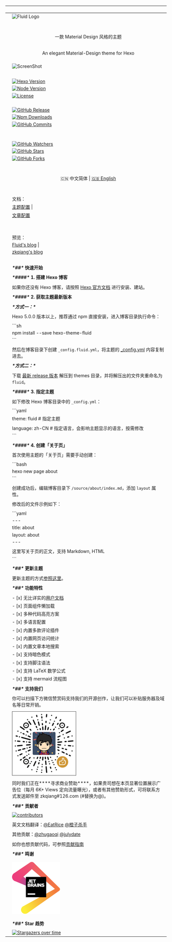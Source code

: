 | <p align="center"> |                                                              |
| ------------------ | ------------------------------------------------------------ |
|                    | <img alt="Fluid Logo" src="https://avatars2.githubusercontent.com/t/3419353?s=280&v=4" width="128"> |
|                    | </p>                                                         |
|                    |                                                              |
|                    | <p align="center">一款 Material Design 风格的主题</p>        |
|                    | <p align="center">An elegant Material-Design theme for Hexo</p> |
|                    |                                                              |
|                    | ![ScreenShot](https://cdn.jsdelivr.net/gh/fluid-dev/static@master/hexo-theme-fluid/screenshots/index.png) |
|                    |                                                              |
|                    | <p align="center">                                           |
|                    | <a title="Hexo Version" target="_blank" href="https://hexo.io/zh-cn/"><img alt="Hexo Version" src="https://img.shields.io/badge/Hexo-%3E%3D%205.0-orange?style=flat"></a> |
|                    | <a title="Node Version" target="_blank" href="https://nodejs.org/zh-cn/"><img alt="Node Version" src="https://img.shields.io/badge/Node-%3E%3D%2010.13.0-yellowgreen?style=flat"></a> |
|                    | <a title="License" target="_blank" href="https://github.com/fluid-dev/hexo-theme-fluid/blob/master/LICENSE"><img alt="License" src="https://img.shields.io/github/license/fluid-dev/hexo-theme-fluid.svg?style=flat"></a> |
|                    | <br>                                                         |
|                    | <a title="GitHub Release" target="_blank" href="https://github.com/fluid-dev/hexo-theme-fluid/releases"><img alt="GitHub Release" src="https://img.shields.io/github/v/release/fluid-dev/hexo-theme-fluid?style=flat"></a> |
|                    | <a title="Npm Downloads" target="_blank" href="https://www.npmjs.com/package/hexo-theme-fluid"><img alt="Npm Downloads" src="https://img.shields.io/npm/dt/hexo-theme-fluid?color=red&label=npm"></a> |
|                    | <a title="GitHub Commits" target="_blank" href="https://github.com/fluid-dev/hexo-theme-fluid/commits/master"><img alt="GitHub Commits" src="https://img.shields.io/github/commit-activity/m/fluid-dev/hexo-theme-fluid.svg?style=flat&color=brightgreen&label=commits"></a> |
|                    | <br><br>                                                     |
|                    | <a title="GitHub Watchers" target="_blank" href="https://github.com/fluid-dev/hexo-theme-fluid/watchers"><img alt="GitHub Watchers" src="https://img.shields.io/github/watchers/fluid-dev/hexo-theme-fluid.svg?label=Watchers&style=social"></a> |
|                    | <a title="GitHub Stars" target="_blank" href="https://github.com/fluid-dev/hexo-theme-fluid/stargazers"><img alt="GitHub Stars" src="https://img.shields.io/github/stars/fluid-dev/hexo-theme-fluid.svg?label=Stars&style=social"></a> |
|                    | <a title="GitHub Forks" target="_blank" href="https://github.com/fluid-dev/hexo-theme-fluid/network/members"><img alt="GitHub Forks" src="https://img.shields.io/github/forks/fluid-dev/hexo-theme-fluid.svg?label=Forks&style=social"></a> |
|                    | </p>                                                         |
|                    |                                                              |
|                    | <p align="center">🇨🇳 中文简体  \|  <a title="English" href="README_en.md">🇬🇧 English</a></p> |
|                    |                                                              |
|                    | <p align="center">                                           |
|                    | <span>文档：</span>                                          |
|                    | <a href="https://hexo.fluid-dev.com/docs/guide/">主题配置</a> \| |
|                    | <a href="https://hexo.io/zh-cn/docs/front-matter">文章配置</a> |
|                    | </p>                                                         |
|                    |                                                              |
|                    | <p align="center">                                           |
|                    | <span>预览：</span>                                          |
|                    | <a href="https://hexo.fluid-dev.com/">Fluid's blog</a> \|    |
|                    | <a href="https://zkqiang.cn">zkqiang's blog</a>              |
|                    | </p>                                                         |
|                    |                                                              |
|                    | ***\*##\** 快速开始**                                        |
|                    |                                                              |
|                    | ***\*####\** 1. 搭建 Hexo 博客**                             |
|                    |                                                              |
|                    | 如果你还没有 Hexo 博客，请按照 [Hexo 官方文档](https://hexo.io/zh-cn/docs/) 进行安装、建站。 |
|                    |                                                              |
|                    | ***\*####\** 2. 获取主题最新版本**                           |
|                    |                                                              |
|                    | ***\*方式一：\****                                           |
|                    |                                                              |
|                    | Hexo 5.0.0 版本以上，推荐通过 npm 直接安装，进入博客目录执行命令： |
|                    |                                                              |
|                    | ```sh                                                        |
|                    | npm install --save hexo-theme-fluid                          |
|                    | ```                                                          |
|                    |                                                              |
|                    | 然后在博客目录下创建 `_config.fluid.yml`，将主题的 [_config.yml](https://github.com/fluid-dev/hexo-theme-fluid/blob/master/_config.yml) 内容复制进去。 |
|                    |                                                              |
|                    | ***\*方式二：\****                                           |
|                    |                                                              |
|                    | 下载 [最新 release 版本](https://github.com/fluid-dev/hexo-theme-fluid/releases) 解压到 themes 目录，并将解压出的文件夹重命名为 `fluid`。 |
|                    |                                                              |
|                    | ***\*####\** 3. 指定主题**                                   |
|                    |                                                              |
|                    | 如下修改 Hexo 博客目录中的 `_config.yml`：                   |
|                    |                                                              |
|                    | ```yaml                                                      |
|                    | theme: fluid  # 指定主题                                     |
|                    |                                                              |
|                    | language: zh-CN  # 指定语言，会影响主题显示的语言，按需修改  |
|                    | ```                                                          |
|                    |                                                              |
|                    | ***\*####\** 4. 创建「关于页」**                             |
|                    |                                                              |
|                    | 首次使用主题的「关于页」需要手动创建：                       |
|                    |                                                              |
|                    | ```bash                                                      |
|                    | hexo new page about                                          |
|                    | ```                                                          |
|                    |                                                              |
|                    | 创建成功后，编辑博客目录下 `/source/about/index.md`，添加 `layout` 属性。 |
|                    |                                                              |
|                    | 修改后的文件示例如下：                                       |
|                    |                                                              |
|                    | ```yaml                                                      |
|                    | ---                                                          |
|                    | title: about                                                 |
|                    | layout: about                                                |
|                    | ---                                                          |
|                    |                                                              |
|                    | 这里写关于页的正文，支持 Markdown, HTML                      |
|                    | ```                                                          |
|                    |                                                              |
|                    | ***\*##\** 更新主题**                                        |
|                    |                                                              |
|                    | 更新主题的方式[参照这里](https://hexo.fluid-dev.com/docs/start/#更新主题)。 |
|                    |                                                              |
|                    | ***\*##\** 功能特性**                                        |
|                    |                                                              |
|                    | - [x] 无比详实的[用户文档](https://hexo.fluid-dev.com/docs/) |
|                    | - [x] 页面组件懒加载                                         |
|                    | - [x] 多种代码高亮方案                                       |
|                    | - [x] 多语言配置                                             |
|                    | - [x] 内置多款评论插件                                       |
|                    | - [x] 内置网页访问统计                                       |
|                    | - [x] 内置文章本地搜索                                       |
|                    | - [x] 支持暗色模式                                           |
|                    | - [x] 支持脚注语法                                           |
|                    | - [x] 支持 LaTeX 数学公式                                    |
|                    | - [x] 支持 mermaid 流程图                                    |
|                    |                                                              |
|                    | ***\*##\** 支持我们**                                        |
|                    |                                                              |
|                    | 你可以扫描下方微信赞赏码支持我们的开源创作，让我们可以补贴服务器及域名等日常开销。 |
|                    |                                                              |
|                    | <img src="https://github.com/fluid-dev/static/blob/master/hexo-theme-fluid/sponsor.png?s=200&v=4" width="200" alt="微信赞赏码"> |
|                    |                                                              |
|                    | 同时我们正在***\*寻求商业赞助\****，如果贵司想在本页显著位置展示广告位（每月 6K+ Views 定向流量曝光），或者有其他赞助形式，可将联系方式发送邮件至 zkqiang#126.com (#替换为@)。 |
|                    |                                                              |
|                    | ***\*##\** 贡献者**                                          |
|                    |                                                              |
|                    | [![contributors](https://opencollective.com/hexo-theme-fluid/contributors.svg?width=890&button=false)](https://github.com/fluid-dev/hexo-theme-fluid/graphs/contributors) |
|                    |                                                              |
|                    | 英文文档翻译：[@EatRice](https://eatrice.top/) [@橙子杀手](https://ruru.eatrice.top) |
|                    |                                                              |
|                    | 其他贡献：[@zhugaoqi](https://github.com/zhugaoqi) [@julydate](https://github.com/julydate) |
|                    |                                                              |
|                    | 如你也想贡献代码，可参照[贡献指南](https://hexo.fluid-dev.com/docs/contribute/) |
|                    |                                                              |
|                    | ***\*##\** 鸣谢**                                            |
|                    |                                                              |
|                    | <a title="鸣谢 JetBrains 免费授权开发工具" href="https://www.jetbrains.com/?from=hexo-theme-fluid" target="_blank"> |
|                    | <img src="https://raw.githubusercontent.com/fluid-dev/static/690616966f34a58d66aa15ac7b550dd7bbc03967/hexo-theme-fluid/jetbrains.svg" width="150" alt="JetBrains"> |
|                    | </a>                                                         |
|                    |                                                              |
|                    | ***\*##\** Star 趋势**                                       |
|                    |                                                              |
|                    | [![Stargazers over time](https://starchart.cc/fluid-dev/hexo-theme-fluid.svg)](https://starchart.cc/fluid-dev/hexo-theme-fluid) |